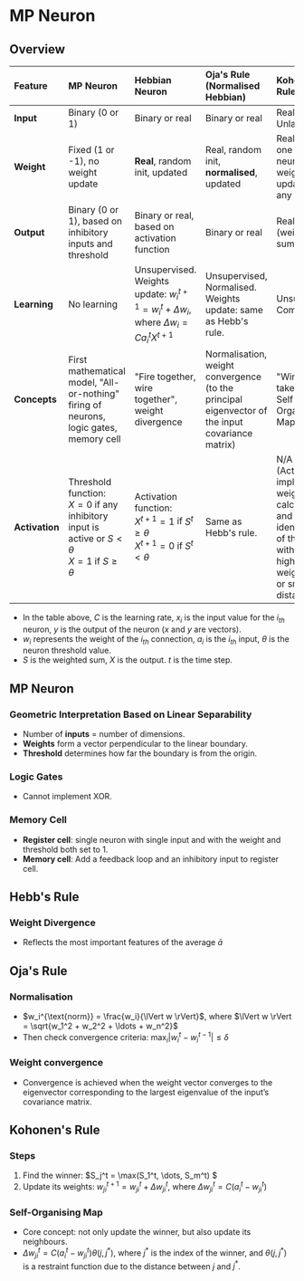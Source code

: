 # MP Neuron

## Overview

| Feature        | MP Neuron                                                    | Hebbian Neuron                                               | Oja's Rule (Normalised Hebbian)                              | Kohonen's Rule                                               |
| :------------- | :----------------------------------------------------------- | :----------------------------------------------------------- | :----------------------------------------------------------- | :----------------------------------------------------------- |
| **Input**      | Binary (0 or 1)                                              | Binary or real                                               | Binary or real                                               | Real, Unlabelled                                             |
| **Weight**     | Fixed (1 or -1), no weight update                            | **Real**, random init, updated                               | Real, random init, **normalised**, updated                   | Real, updated, one output neuron's weights are updated at any instant |
| **Output**     | Binary (0 or 1), based on inhibitory inputs and threshold    | Binary or real, based on activation function                 | Binary or real                                               | Real (weighted sum)                                          |
| **Learning**   | No learning                                                  | Unsupervised.<br>Weights update: $w_i^{t+1} = w_i^t + \Delta w_i$, where $\Delta w_i = C a_i^t X^{t+1}$ | Unsupervised, Normalised.<br>Weights update: same as Hebb's rule. | Unsupervised, Competitive                                    |
| **Concepts**   | First mathematical model, "All-or-nothing" firing of neurons, logic gates, memory cell | "Fire together, wire together", weight divergence            | Normalisation, weight convergence (to the principal eigenvector of the input covariance matrix) | "Winner-takes-it-all", Self-Organising Map (SOM)             |
| **Activation** | Threshold function:<br>$X = 0$ if any inhibitory input is active or $S < \theta$<br/>$X = 1$ if $S \ge \theta$ | Activation function:<br>$X^{t+1} = 1$ if $S^t \ge \theta$<br/>$X^{t+1} = 0$ if $S^t < \theta$ | Same as Hebb's rule.                                         | N/A (Activation is implicit in the weighted sum calculation and the identification of the neuron with the highest weighted sum or smallest distance) |

- In the table above, $C$ is the learning rate, $x_i$ is the input value for the $i_{th}$ neuron, $y$ is the output of the neuron ($x$ and $y$ are vectors).
- $w_i$ represents the weight of the $i_{th}$ connection, $a_i$ is the $i_{th}$ input, $\theta$ is the neuron threshold value.
- $S$ is the weighted sum, $X$ is the output. $t$ is the time step.

## MP Neuron

### Geometric Interpretation Based on Linear Separability

- Number of **inputs** = number of dimensions.
- **Weights** form a vector perpendicular to the linear boundary.
- **Threshold** determines how far the boundary is from the origin.

### Logic Gates

- Cannot implement XOR.

### Memory Cell

- **Register cell**: single neuron with single input and with the weight and threshold both set to 1.
- **Memory cell**: Add a feedback loop and an inhibitory input to register cell.

## Hebb's Rule

### Weight Divergence

- Reflects the most important features of the average $\bar{a}$

## Oja's Rule

### Normalisation

- $w_i^{\text{norm}} = \frac{w_i}{\lVert w \rVert}$, where $\lVert w \rVert = \sqrt{w_1^2 + w_2^2 + \ldots + w_n^2}$
- Then check convergence criteria: $\max_{i} \limits |w_i^t - w_i^{t-1}| \leq \delta$

### Weight convergence

- Convergence is achieved when the weight vector converges to the eigenvector corresponding to the largest eigenvalue of the input’s covariance matrix.

## Kohonen's Rule

### Steps

1. Find the winner: $S_j^t = \max(S_1^t, \dots, S_m^t) $
2. Update its weights: $w_{ji}^{t+1} = w_{ji}^t + \Delta w_{ji}^t$, where $\Delta w_{ji}^t = C(a_i^t - w_{ji}^t)$

### Self-Organising Map

- Core concept: not only update the winner, but also update its neighbours.
- $\Delta w_{ji}^t = C(a_i^t - w_{ji}^t)\theta(j,j^\ast)$, where $j^\ast$ is the index of the winner, and $\theta(j,j^\ast)$ is a restraint function due to the distance between $j$ and $j^\ast$.

